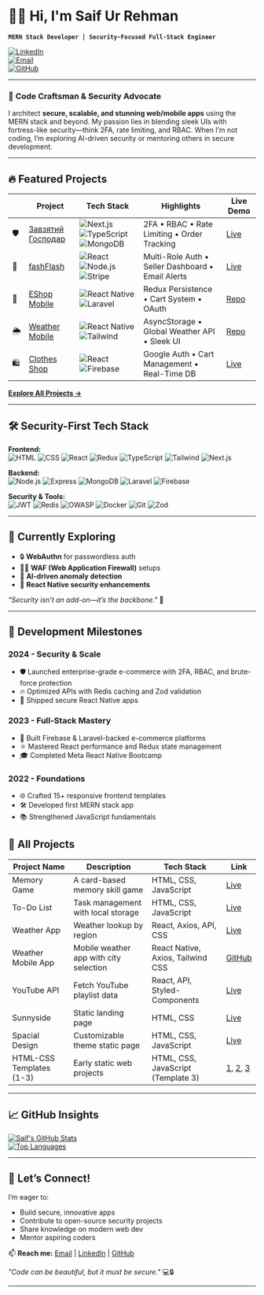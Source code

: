 # 👨‍💻 Hi, I'm Saif Ur Rehman

**`MERN Stack Developer | Security-Focused Full-Stack Engineer`**

[![LinkedIn](https://img.shields.io/badge/LinkedIn-Connect-blue?logo=linkedin)](https://linkedin.com/in/saif-mohammed1)  
[![Email](https://img.shields.io/badge/Email-Contact-red?logo=gmail)](mailto:saiff.mohammed1@gmail.com)  
[![GitHub](https://img.shields.io/badge/GitHub-Follow-black?logo=github)](https://github.com/Saif-Mohammed1)

---

### 🚀 **Code Craftsman & Security Advocate**

I architect **secure, scalable, and stunning web/mobile apps** using the MERN stack and beyond. My passion lies in blending sleek UIs with fortress-like security—think 2FA, rate limiting, and RBAC. When I’m not coding, I’m exploring AI-driven security or mentoring others in secure development.

---

## 🔥 **Featured Projects**

|     | Project                                                                      | Tech Stack                                                                                                                                                                                | Highlights                                        | Live Demo                                                          |
| --- | ---------------------------------------------------------------------------- | ----------------------------------------------------------------------------------------------------------------------------------------------------------------------------------------- | ------------------------------------------------- | ------------------------------------------------------------------ |
| 🛡️  | [Завзятий Господар](https://uk-uzrx.vercel.app/)                             | ![Next.js](https://img.shields.io/badge/Next.js-13-black?logo=next.js) ![TypeScript](https://img.shields.io/badge/TypeScript-blue) ![MongoDB](https://img.shields.io/badge/MongoDB-green) | 2FA • RBAC • Rate Limiting • Order Tracking       | [Live](https://uk-uzrx.vercel.app/)                                |
| 🛒  | [fashFlash](https://fashflash.netlify.app/)                                  | ![React](https://img.shields.io/badge/React-61DAFB?logo=react) ![Node.js](https://img.shields.io/badge/Node.js-green?logo=node.js) ![Stripe](https://img.shields.io/badge/Stripe-purple)  | Multi-Role Auth • Seller Dashboard • Email Alerts | [Live](https://fashflash.netlify.app/)                             |
| 📱  | [EShop Mobile](https://github.com/Saif-Mohammed1/Eshop-mobile-app/)          | ![React Native](https://img.shields.io/badge/React_Native-blue?logo=react) ![Laravel](https://img.shields.io/badge/Laravel-red)                                                           | Redux Persistence • Cart System • OAuth           | [Repo](https://github.com/Saif-Mohammed1/Eshop-mobile-app/)        |
| 🌦️  | [Weather Mobile](https://github.com/Saif-Mohammed1/Weather-app-react-native) | ![React Native](https://img.shields.io/badge/React_Native-blue?logo=react) ![Tailwind](https://img.shields.io/badge/Tailwind-purple?logo=tailwind-css)                                    | AsyncStorage • Global Weather API • Sleek UI      | [Repo](https://github.com/Saif-Mohammed1/Weather-app-react-native) |
| 🛍️  | [Clothes Shop](https://superlative-chebakia-1f1043.netlify.app/)             | ![React](https://img.shields.io/badge/React-61DAFB?logo=react) ![Firebase](https://img.shields.io/badge/Firebase-orange?logo=firebase)                                                    | Google Auth • Cart Management • Real-Time DB      | [Live](https://superlative-chebakia-1f1043.netlify.app/)           |

**[Explore All Projects →](#all-projects)**

---

## 🛠️ **Security-First Tech Stack**

**Frontend:**  
![HTML](https://img.shields.io/badge/HTML5-E34F26?logo=html5) ![CSS](https://img.shields.io/badge/CSS3-1572B6?logo=css3) ![React](https://img.shields.io/badge/React-61DAFB?logo=react) ![Redux](https://img.shields.io/badge/Redux-764ABC?logo=redux) ![TypeScript](https://img.shields.io/badge/TypeScript-3178C6?logo=typescript) ![Tailwind](https://img.shields.io/badge/Tailwind-06B6D4?logo=tailwind-css) ![Next.js](https://img.shields.io/badge/Next.js-black?logo=next.js)

**Backend:**  
![Node.js](https://img.shields.io/badge/Node.js-339933?logo=node.js) ![Express](https://img.shields.io/badge/Express-000000?logo=express) ![MongoDB](https://img.shields.io/badge/MongoDB-47A248?logo=mongodb) ![Laravel](https://img.shields.io/badge/Laravel-FF2D20?logo=laravel) ![Firebase](https://img.shields.io/badge/Firebase-FFCA28?logo=firebase)

**Security & Tools:**  
![JWT](https://img.shields.io/badge/JWT-Auth-black) ![Redis](https://img.shields.io/badge/Redis-DC382D?logo=redis) ![OWASP](https://img.shields.io/badge/OWASP_Top_10-orange) ![Docker](https://img.shields.io/badge/Docker-2496ED?logo=docker) ![Git](https://img.shields.io/badge/Git-F05032?logo=git) ![Zod](https://img.shields.io/badge/Zod-Validation-blue)

---

## 🧠 **Currently Exploring**

- 🔒 **WebAuthn** for passwordless auth
- 🕵️‍♂️ **WAF (Web Application Firewall)** setups
- 🤖 **AI-driven anomaly detection**
- 📱 **React Native security enhancements**

_"Security isn’t an add-on—it’s the backbone."_ 🔐

---

## 🚀 **Development Milestones**

### **2024** - Security & Scale

- 🛡️ Launched enterprise-grade e-commerce with 2FA, RBAC, and brute-force protection
- 🔥 Optimized APIs with Redis caching and Zod validation
- 📱 Shipped secure React Native apps

### **2023** - Full-Stack Mastery

- 🛒 Built Firebase & Laravel-backed e-commerce platforms
- ⚛️ Mastered React performance and Redux state management
- 🎓 Completed Meta React Native Bootcamp

### **2022** - Foundations

- 🌐 Crafted 15+ responsive frontend templates
- 🛠️ Developed first MERN stack app
- 📚 Strengthened JavaScript fundamentals

## 📂 All Projects

| Project Name             | Description                            | Tech Stack                         | Link                                                                                                                                                                                   |
| ------------------------ | -------------------------------------- | ---------------------------------- | -------------------------------------------------------------------------------------------------------------------------------------------------------------------------------------- |
| Memory Game              | A card-based memory skill game         | HTML, CSS, JavaScript              | [Live](https://saif-mohammed1.github.io/Memory-Game/)                                                                                                                                  |
| To-Do List               | Task management with local storage     | HTML, CSS, JavaScript              | [Live](https://saif-mohammed1.github.io/To-DO-List/)                                                                                                                                   |
| Weather App              | Weather lookup by region               | React, Axios, API, CSS             | [Live](https://fastidious-cupcake-4ef5a8.netlify.app/)                                                                                                                                 |
| Weather Mobile App       | Mobile weather app with city selection | React Native, Axios, Tailwind CSS  | [GitHub](https://github.com/Saif-Mohammed1/Weather-app-react-native)                                                                                                                   |
| YouTube API              | Fetch YouTube playlist data            | React, API, Styled-Components      | [Live](https://strong-cranachan-9d6614.netlify.app/)                                                                                                                                   |
| Sunnyside                | Static landing page                    | HTML, CSS                          | [Live](https://saif-mohammed1.github.io/Sunnyside/)                                                                                                                                    |
| Spacial Design           | Customizable theme static page         | HTML, CSS, JavaScript              | [Live](https://saif-mohammed1.github.io/Spacial-Design/)                                                                                                                               |
| HTML-CSS Templates (1-3) | Early static web projects              | HTML, CSS, JavaScript (Template 3) | [1](https://saif-mohammed1.github.io/HTML_CSS_Template_One/), [2](https://saif-mohammed1.github.io/Template-Two/#), [3](https://saif-mohammed1.github.io/HTML_And_CSS_Template_Three/) |

---

## 📈 **GitHub Insights**

[![Saif's GitHub Stats](https://github-readme-stats.vercel.app/api?username=Saif-Mohammed1&show_icons=true&theme=radical)](https://github.com/Saif-Mohammed1)  
[![Top Languages](https://github-readme-stats.vercel.app/api/top-langs/?username=Saif-Mohammed1&layout=compact&theme=radical)](https://github.com/Saif-Mohammed1)

---

## 🤝 **Let’s Connect!**

I’m eager to:

- Build secure, innovative apps
- Contribute to open-source security projects
- Share knowledge on modern web dev
- Mentor aspiring coders

📫 **Reach me:** [Email](mailto:saiff.mohammed1@gmail.com) | [LinkedIn](https://linkedin.com/in/saif-mohammed1) | [GitHub](https://github.com/Saif-Mohammed1)

_"Code can be beautiful, but it must be secure."_ 💻🔒

---
